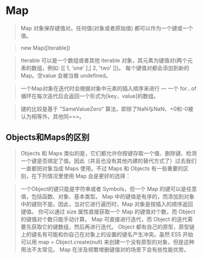 # Map
>Map 对象保存键值对。任何值(对象或者原始值) 都可以作为一个键或一个值。

>new Map([iterable])

>Iterable 可以是一个数组或者其他 iterable 对象，其元素为键值对(两个元素的数组，例如: [[ 1, 'one' ],[ 2, 'two' ]])。 每个键值对都会添加到新的 Map。空value 会被当做 undefined。

>一个Map对象在迭代时会根据对象中元素的插入顺序来进行 — 一个  for...of 循环在每次迭代后会返回一个形式为[key，value]的数组。

>键的比较是基于 "SameValueZero" 算法，即除了NaN与NaN、+0和-0被认为相等外，其他同===。

## Objects和Maps的区别
> Objects 和 Maps 类似的是，它们都允许你按键存取一个值、删除键、检测一个键是否绑定了值。因此（并且也没有其他内建的替代方式了）过去我们一直都把对象当成 Maps 使用。不过 Maps 和 Objects 有一些重要的区别，在下列情况里使用 Map 会是更好的选择：

>一个Object的键只能是字符串或者 Symbols，但一个 Map 的键可以是任意值，包括函数、对象、基本类型。
Map 中的键值是有序的，而添加到对象中的键则不是。因此，当对它进行遍历时，Map 对象是按插入的顺序返回键值。
你可以通过 size 属性直接获取一个 Map 的键值对个数，而 Object 的键值对个数只能手动计算。
Map 可直接进行迭代，而 Object 的迭代需要先获取它的键数组，然后再进行迭代。
Object 都有自己的原型，原型链上的键名有可能和你自己在对象上的设置的键名产生冲突。虽然 ES5 开始可以用 map = Object.create(null) 来创建一个没有原型的对象，但是这种用法不太常见。
Map 在涉及频繁增删键值对的场景下会有些性能优势。
